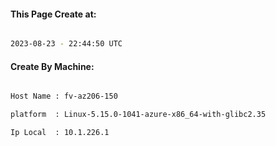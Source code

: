 
   
#### This Page Create at:

```bash

2023-08-23 - 22:44:50 UTC

```

#### Create By Machine:

```bash

Host Name : fv-az206-150

platform  : Linux-5.15.0-1041-azure-x86_64-with-glibc2.35

Ip Local  : 10.1.226.1

```

